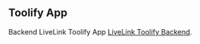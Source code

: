 ## Toolify App

Backend LiveLink Toolify App [LiveLink Toolify Backend](https://boiling-eyrie-02929.herokuapp.com/).
